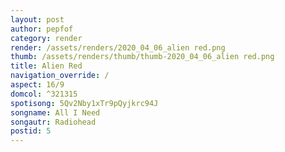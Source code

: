 ```yaml
---
layout: post
author: pepfof
category: render
render: /assets/renders/2020_04_06_alien red.png
thumb: /assets/renders/thumb/thumb-2020_04_06_alien red.png
title: Alien Red
navigation_override: /
aspect: 16/9
domcol: ^321315
spotisong: 5Qv2Nby1xTr9pQyjkrc94J
songname: All I Need
songautr: Radiohead
postid: 5
---
```


<!--USER BEGIN 1-->

<!--USER END 1-->

<!--more-->
<!--USER BEGIN 2-->

<!--USER END 2-->

